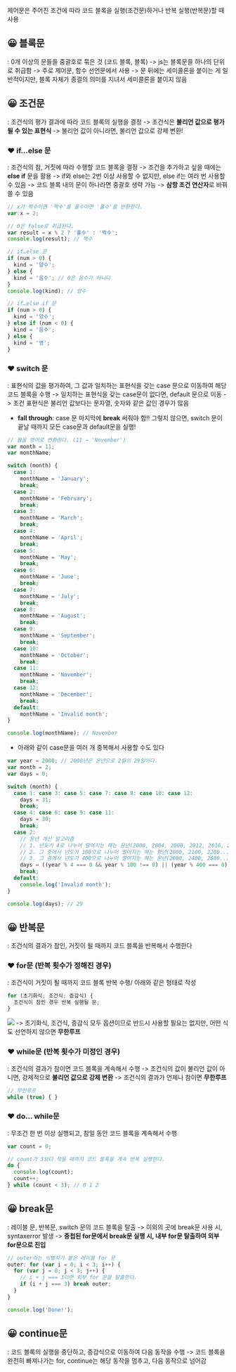 
제어문은 주어진 조건에 따라 코드 블록을 실행(조건문)하거나 반복 실행(반복문)할 때 사용

## 😀 블록문
: 0개 이상의 문들을 중괄호로 묶은 것 (코드 블록, 블록)
-> js는 블록문을 하나의 단위로 취급함
-> 주로 제어문, 함수 선언문에서 사용
-> 문 뒤에는 세미콜론을 붙이는 게 일반적이지만, 블록 자체가 종결의 의미를 지녀서 세미콜론을 붙이지 않음

## 😀 조건문
: 조건식의 평가 결과에 따라 코드 블록의 실행을 결정
-> 조건식은 **불리언 값으로 평가될 수 있는 표현식**
-> 불리언 값이 아니라면, 불리언 값으로 강제 변환!

### ❤️ if...else 문
: 조건식의 참, 거짓에 따라 수행할 코드 블록을 결정
-> 조건을 추가하고 싶을 때에는 **else if** 문을 활용
-> if와 else는 2번 이상 사용할 수 없지만, else if는 여러 번 사용할 수 있음
-> 코드 블록 내의 문이 하나라면 중괄호 생략 가능
-> **삼항 조건 연산자**로 바꿔쓸 수 있음
``` js
// x가 짝수이면 '짝수'를 홀수이면 '홀수'를 반환한다.
var x = 2;

// 0은 false로 취급된다.
var result = x % 2 ? '홀수' : '짝수';
console.log(result); // 짝수
```

``` js
// if…else 문
if (num > 0) {
  kind = '양수';
} else {
  kind = '음수'; // 0은 음수가 아니다
}
console.log(kind); // 양수

// if…else if 문
if (num > 0) {
  kind = '양수';
} else if (num < 0) {
  kind = '음수';
} else {
  kind = '영';
}
```
### ❤️ switch 문
: 표현식의 값을 평가하여, 그 값과 일치하는 표현식을 갖는 case 문으로 이동하여 해당 코드 블록을 수행
-> 일치하는 표현식을 갖는 case문이 없다면, default 문으로 이동
-> 조건 표현식은 불리언 값보다는 문자열, 숫자와 같은 값인 경우가 많음
- **fall through**: case 문 마지막에 **break** 써줘야 함!! 그렇지 않으면, switch 문이 끝날 때까지 모든 case문과 default문을 실행! 

``` js
// 월을 영어로 변환한다. (11 → 'November')
var month = 11;
var monthName;

switch (month) {
  case 1:
    monthName = 'January';
    break;
  case 2:
    monthName = 'February';
    break;
  case 3:
    monthName = 'March';
    break;
  case 4:
    monthName = 'April';
    break;
  case 5:
    monthName = 'May';
    break;
  case 6:
    monthName = 'June';
    break;
  case 7:
    monthName = 'July';
    break;
  case 8:
    monthName = 'August';
    break;
  case 9:
    monthName = 'September';
    break;
  case 10:
    monthName = 'October';
    break;
  case 11:
    monthName = 'November';
    break;
  case 12:
    monthName = 'December';
    break;
  default:
    monthName = 'Invalid month';
}

console.log(monthName); // November
```
- 아래와 같이 case문을 여러 개 중복해서 사용할 수도 있다
``` js
var year = 2000; // 2000년은 윤년으로 2월이 29일이다.
var month = 2;
var days = 0;

switch (month) {
  case 1: case 3: case 5: case 7: case 8: case 10: case 12:
    days = 31;
    break;
  case 4: case 6: case 9: case 11:
    days = 30;
    break;
  case 2:
    // 윤년 계산 알고리즘
    // 1. 년도가 4로 나누어 떨어지는 해는 윤년(2000, 2004, 2008, 2012, 2016, 2020…)
    // 2. 그 중에서 년도가 100으로 나누어 떨어지는 해는 평년(2000, 2100, 2200...)
    // 3. 그 중에서 년도가 400으로 나누어 떨어지는 해는 윤년(2000, 2400, 2800...)
    days = ((year % 4 === 0 && year % 100 !== 0) || (year % 400 === 0)) ? 29 : 28;
    break;
  default:
    console.log('Invalid month');
}

console.log(days); // 29
```

## 😀 반복문
: 조건식의 결과가 참인, 거짓이 될 때까지 코드 블록을 반복해서 수행한다

### ❤️ for문 (반복 횟수가 정해진 경우)
: 조건식이 거짓이 될 때까지 코드 블록 반복 수행/ 아래와 같은 형태로 작성
``` js
for (초기화식; 조건식; 증감식) {
  조건식이 참인 경우 반복 실행될 문;
}
```
![](https://velog.velcdn.com/images/asj1966/post/65ebad97-e133-4b5e-a2b1-5085f70710d3/image.png)
-> 초기화식, 조건식, 증감식 모두 옵션이므로 반드시 사용할 필요는 없지만, 어떤 식도 선언하지 않으면 **무한루프**

### ❤️ while문 (반복 횟수가 미정인 경우)
: 조건식의 결과가 참이면 코드 블록을 계속해서 수행
-> 조건식의 값이 불리언 값이 아니면, 강제적으로 **불리언 값으로 강제 변환** 
-> 조건식의 결과가 언제나 참이면 **무한루프**
``` js
// 무한루프
while (true) { }
```

### ❤️ do... while문
: 무조건 한 번 이상 실행되고, 참일 동안 코드 블록을 계속해서 수행
``` js 
var count = 0;

// count가 3보다 작을 때까지 코드 블록을 계속 반복 실행한다.
do {
  console.log(count);
  count++;
} while (count < 3); // 0 1 2
```

## 😀 break문
: 레이블 문, 반복문, switch 문의 코드 블록을 탈출
-> 이외의 곳에 break문 사용 시, syntaxerror 발생
-> **중첩된 for문에서 break문 실행 시, 내부 for문 탈출하여 외부 for문으로 진입**
``` js
// outer라는 식별자가 붙은 레이블 for 문
outer: for (var i = 0; i < 3; i++) {
  for (var j = 0; j < 3; j++) {
    // i + j === 3이면 외부 for 문을 탈출한다.
    if (i + j === 3) break outer;
  }
}

console.log('Done!');
```

## 😀 continue문
: 코드 블록의 실행을 중단하고, 증감식으로 이동하여 다음 동작을 수행
-> 코드 블록을 완전히 빠져나가는 for, continue는 해당 동작을 멈추고, 다음 동작으로 넘어감


